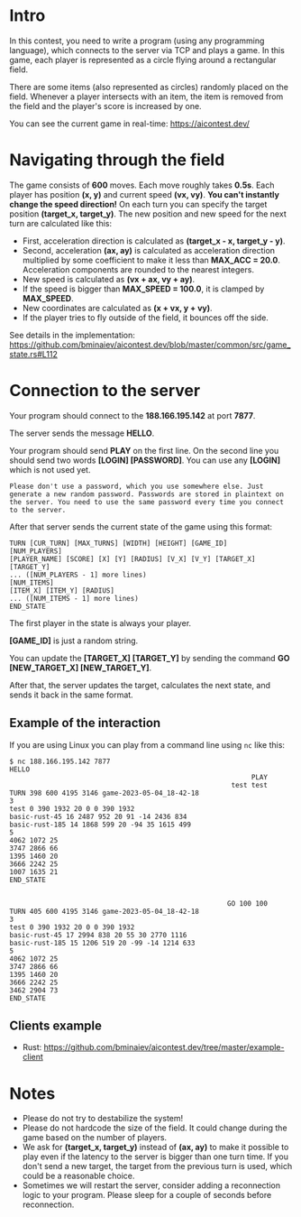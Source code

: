 # Intro

In this contest, you need to write a program (using any programming language), which
connects to the server via TCP and plays a game. In this game, each player is represented
as a circle flying around a rectangular field.

There are some items (also represented
as circles) randomly placed on the field. Whenever a player intersects with an item,
the item is removed from the field and the player's score is increased by one.

You can see the current game in real-time: https://aicontest.dev/

# Navigating through the field

The game consists of **600** moves. Each move roughly takes **0.5s**. Each player has position **(x, y)** and current speed **(vx, vy)**. **You can't instantly change the speed direction!** On each turn you can specify the target position **(target_x, target_y)**. The new position and new speed for the next turn are calculated like this:

- First, acceleration direction is calculated as **(target_x - x, target_y - y)**.
- Second, acceleration **(ax, ay)** is calculated as acceleration direction multiplied by some coefficient to make it less than **MAX_ACC = 20.0**. Acceleration components are rounded to the nearest integers.
- New speed is calculated as **(vx + ax, vy + ay)**.
- If the speed is bigger than **MAX_SPEED = 100.0**, it is clamped by **MAX_SPEED**.
- New coordinates are calculated as **(x + vx, y + vy)**.
- If the player tries to fly outside of the field, it bounces off the side.

See details in the implementation: https://github.com/bminaiev/aicontest.dev/blob/master/common/src/game_state.rs#L112

# Connection to the server

Your program should connect to the **188.166.195.142** at port **7877**.

The server sends the message **HELLO**.

Your program should send **PLAY** on the first line.
On the second line you should send two words **[LOGIN] [PASSWORD]**. You can use any **[LOGIN]** which is not used yet.

```
Please don't use a password, which you use somewhere else. Just generate a new random password. Passwords are stored in plaintext on the server. You need to use the same password every time you connect to the server.
```

After that server sends the current state of the game using this format:

```
TURN [CUR_TURN] [MAX_TURNS] [WIDTH] [HEIGHT] [GAME_ID]
[NUM_PLAYERS]
[PLAYER_NAME] [SCORE] [X] [Y] [RADIUS] [V_X] [V_Y] [TARGET_X] [TARGET_Y]
... ([NUM_PLAYERS - 1] more lines)
[NUM_ITEMS]
[ITEM_X] [ITEM_Y] [RADIUS]
... ([NUM_ITEMS - 1] more lines)
END_STATE
```

The first player in the state is always your player.

**[GAME_ID]** is just a random string.

You can update the **[TARGET_X] [TARGET_Y]** by sending the command **GO [NEW_TARGET_X] [NEW_TARGET_Y]**.

After that, the server updates the target, calculates the next state, and sends it back in the same format.

## Example of the interaction

If you are using Linux you can play from a command line using `nc` like this:

```
$ nc 188.166.195.142 7877
HELLO
                                                            PLAY
                                                       test test
TURN 398 600 4195 3146 game-2023-05-04_18-42-18
3
test 0 390 1932 20 0 0 390 1932
basic-rust-45 16 2487 952 20 91 -14 2436 834
basic-rust-185 14 1868 599 20 -94 35 1615 499
5
4062 1072 25
3747 2866 66
1395 1460 20
3666 2242 25
1007 1635 21
END_STATE


                                                      GO 100 100
TURN 405 600 4195 3146 game-2023-05-04_18-42-18
3
test 0 390 1932 20 0 0 390 1932
basic-rust-45 17 2994 838 20 55 30 2770 1116
basic-rust-185 15 1206 519 20 -99 -14 1214 633
5
4062 1072 25
3747 2866 66
1395 1460 20
3666 2242 25
3462 2904 73
END_STATE
```

## Clients example

- Rust: https://github.com/bminaiev/aicontest.dev/tree/master/example-client

# Notes

- Please do not try to destabilize the system!
- Please do not hardcode the size of the field. It could change during the game based on the number of players.
- We ask for **(target_x, target_y)** instead of **(ax, ay)** to make it possible to play even if the latency to the server is bigger than one turn time. If you don't send a new target, the target from the previous turn is used, which could be a reasonable choice.
- Sometimes we will restart the server, consider adding a reconnection logic to your program. Please sleep for a couple of seconds before reconnection.
